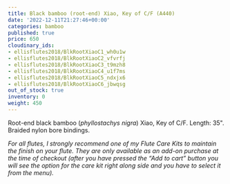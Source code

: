 ```yaml
---
title: Black bamboo (root-end) Xiao, Key of C/F (A440)
date: '2022-12-11T21:27:46+00:00'
categories: bamboo
published: true
price: 650
cloudinary_ids:
- ellisflutes2018/BlkRootXiaoC1_wh0u1w
- ellisflutes2018/BlkRootXiaoC2_vfvrfj
- ellisflutes2018/BlkRootXiaoC3_t9mzh8
- ellisflutes2018/BlkRootXiaoC4_u1f7ms
- ellisflutes2018/BlkRootXiaoC5_ndxjx6
- ellisflutes2018/BlkRootXiaoC6_jbwqsg
out_of_stock: true
inventory: 0
weight: 450
---
```


Root-end black bamboo (*phyllostachys nigra*) Xiao, Key of C/F.  Length: 35".   Braided nylon bore bindings.  

*For all flutes, I strongly recommend one of my Flute Care Kits to maintain the finish on your flute. They are only available as an add-on purchase at the time of checkout (after you have pressed the “Add to cart” button you will see the option for the care kit right along side and you have to select it from the menu).*